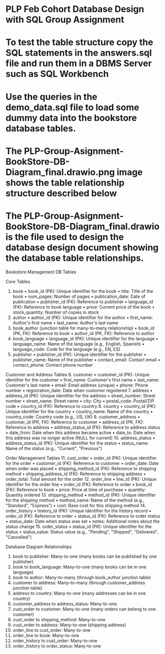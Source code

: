 # PLP Feb Cohort Database Design with SQL Group Assignment

<!-- Group Members
1. William Mweemba - wmweemba@gmail.com
2. Kweyu Delron - kweyudelron37@gmail.com
3. Leonard Boma - leonard383boma@gmail.com
-->

# To test the table structure copy the SQL statements in the answers.sql file and run them in a DBMS Server such as SQL Workbench

# Use the queries in the demo_data.sql file to load some dummy data into the bookstore database tables.

# The PLP-Group-Asignment-BookStore-DB-Diagram_final.drawio.png image shows the table relationship structure described below

# The PLP-Group-Asignment-BookStore-DB-Diagram_final.drawio is the file used to design the database design document showing the database table relationships.

Bookstore Management DB Tables

Core Tables
1. book
•	book_id (PK): Unique identifier for the book
•	title: Title of the book
•	num_pages: Number of pages
•	publication_date: Date of publication
•	publisher_id (FK): Reference to publisher
•	language_id (FK): Reference to book language
•	price: Current price of the book
•	stock_quantity: Number of copies in stock
2. author
•	author_id (PK): Unique identifier for the author
•	first_name: Author's first name
•	last_name: Author's last name
3. book_author (junction table for many-to-many relationship)
•	book_id (PK, FK): Reference to book
•	author_id (PK, FK): Reference to author
4. book_language
•	language_id (PK): Unique identifier for the language
•	language_name: Name of the language (e.g., English, Spanish)
•	language_code: Code for the language (e.g., EN, ES)
5. publisher
•	publisher_id (PK): Unique identifier for the publisher
•	publisher_name: Name of the publisher
•	contact_email: Contact email
•	contact_phone: Contact phone number


Customer and Address Tables
6. customer
•	customer_id (PK): Unique identifier for the customer
•	first_name: Customer's first name
•	last_name: Customer's last name
•	email: Email address (unique)
•	phone: Phone number
•	registration_date: Date when customer registered
7. address
•	address_id (PK): Unique identifier for the address
•	street_number: Street number
•	street_name: Street name
•	city: City
•	postal_code: Postal/ZIP code
•	country_id (FK): Reference to country
8. country
•	country_id (PK): Unique identifier for the country
•	country_name: Name of the country
•	country_code: Country code (e.g., US, UK)
9. customer_address
•	customer_id (PK, FK): Reference to customer
•	address_id (PK, FK): Reference to address
•	address_status_id (FK): Reference to address status
•	date_from: Date when this address became active
•	date_to: Date when this address was no longer active (NULL for current)
10. address_status
•	address_status_id (PK): Unique identifier for the status
•	status_name: Name of the status (e.g., "Current", "Previous")


Order Management Tables
11. cust_order
•	order_id (PK): Unique identifier for the order
•	customer_id (FK): Reference to customer
•	order_date: Date when order was placed
•	shipping_method_id (FK): Reference to shipping method
•	shipping_address_id (FK): Reference to shipping address
•	order_total: Total amount for the order
12. order_line
•	line_id (PK): Unique identifier for the order line
•	order_id (FK): Reference to order
•	book_id (FK): Reference to book
•	price: Price at time of purchase
•	quantity: Quantity ordered
13. shipping_method
•	method_id (PK): Unique identifier for the shipping method
•	method_name: Name of the method (e.g., "Standard", "Express")
•	cost: Base cost for this shipping method
14. order_history
•	history_id (PK): Unique identifier for the history record
•	order_id (FK): Reference to order
•	status_id (FK): Reference to order status
•	status_date: Date when status was set
•	notes: Additional notes about the status change
15. order_status
•	status_id (PK): Unique identifier for the status
•	status_value: Status value (e.g., "Pending", "Shipped", "Delivered", "Cancelled")


Database Diagram Relationships
1.	book to publisher: Many-to-one (many books can be published by one publisher)
2.	book to book_language: Many-to-one (many books can be in one language)
3.	book to author: Many-to-many (through book_author junction table)
4.	customer to address: Many-to-many (through customer_address junction table)
5.	address to country: Many-to-one (many addresses can be in one country)
6.	customer_address to address_status: Many-to-one
7.	cust_order to customer: Many-to-one (many orders can belong to one customer)
8.	cust_order to shipping_method: Many-to-one
9.	cust_order to address: Many-to-one (shipping address)
10.	order_line to cust_order: Many-to-one
11.	order_line to book: Many-to-one
12.	order_history to cust_order: Many-to-one
13.	order_history to order_status: Many-to-one
